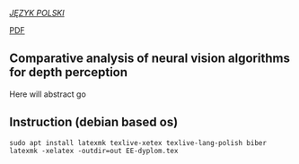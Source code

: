 *[JĘZYK POLSKI](README.md)*

[PDF](./out/EE-dyplom.pdf)

## Comparative analysis of neural vision algorithms for depth perception
Here will abstract go

## Instruction (debian based os)
```
sudo apt install latexmk texlive-xetex texlive-lang-polish biber
latexmk -xelatex -outdir=out EE-dyplom.tex
```
